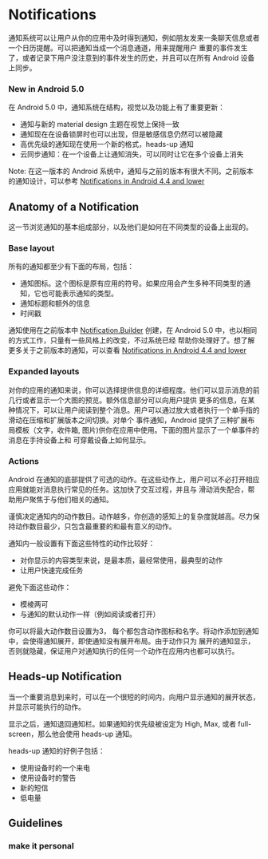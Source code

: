 # Notifications
通知系统可以让用户从你的应用中及时得到通知，例如朋友发来一条聊天信息或者一个日历提醒。可以把通知当成一个消息通道，用来提醒用户
重要的事件发生了，或者记录下用户没注意到的事件发生的历史，并且可以在所有 Android 设备上同步。

### New in Android 5.0
在 Android 5.0 中，通知系统在结构，视觉以及功能上有了重要更新：
* 通知与新的 material design 主题在视觉上保持一致
* 通知现在在设备锁屏时也可以出现，但是敏感信息仍然可以被隐藏
* 高优先级的通知现在使用一个新的格式，heads-up 通知
* 云同步通知：在一个设备上让通知消失，可以同时让它在多个设备上消失

Note: 在这一版本的 Android 系统中，通知与之前的版本有很大不同。之前版本的通知设计，可以参考 [Notifications in Android 4.4 and lower]()

## Anatomy of a Notification
这一节浏览通知的基本组成部分，以及他们是如何在不同类型的设备上出现的。

### Base layout
所有的通知都至少有下面的布局，包括：

* 通知图标。这个图标是原有应用的符号。如果应用会产生多种不同类型的通知，它也可能表示通知的类型。
* 通知标题和额外的信息
* 时间戳

通知使用在之前版本中 [Notification.Builder]() 创建，在 Android 5.0 中，也以相同的方式工作，只量有一些风格上的改变，不过系统已经
帮助你处理好了。想了解更多关于之前版本的通知，可以查看 [Notifications in Android 4.4 and lower]()

### Expanded layouts
对你的应用的通知来说，你可以选择提供信息的详细程度。他们可以显示消息的前几行或者显示一个大图的预览。额外信息部分可以向用户提供
更多的信息，在某种情况下，可以让用户阅读到整个消息。用户可以通过放大或者执行一个单手指的滑动在压缩和扩展版本之间切换。对单个
事件通知，Android 提供了三种扩展布局模板（文字，收件箱, 图片)供你在应用中使用。下面的图片显示了一个单事件的消息在手持设备上和
可穿戴设备上如何显示。

### Actions
Android 在通知的底部提供了可选的动作。在这些动作上，用户可以不必打开相应应用就能对消息执行常见的任务。这加快了交互过程，并且与
滑动消失配合，帮助用户聚焦于与他们相关的通知。

谨慎决定通知内的动作数目。动作越多，你创造的感知上的复杂度就越高。尽力保持动作数目最少，只包含最重要的和最有意义的动作。

通知内一般设置有下面这些特性的动作比较好：
* 对你显示的内容类型来说，是最本质，最经常使用，最典型的动作
* 让用户快速完成任务

避免下面这些动作：
* 模棱两可
* 与通知的默认动作一样（例如阅读或者打开）

你可以将最大动作数目设置为3， 每个都包含动作图标和名字。将动作添加到通知中，会使得通知展开，即使通知没有展开布局。由于动作只为
展开的通知显示，否则就隐藏，保证用户对通知执行的任何一个动作在应用内也都可以执行。

## Heads-up Notification
当一个重要消息到来时，可以在一个很短的时间内，向用户显示通知的展开状态，并显示可能执行的动作。

显示之后，通知退回通知栏。如果通知的优先级被设定为 High, Max, 或者 full-screen，那么他会使用 heads-up 通知。

heads-up 通知的好例子包括：
* 使用设备时的一个来电
* 使用设备时的警告
* 新的短信
* 低电量

## Guidelines
### make it personal
